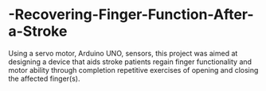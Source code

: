 # -Recovering-Finger-Function-After-a-Stroke
Using a servo motor, Arduino UNO, sensors, this project was aimed at designing a device that aids stroke patients regain finger functionality and motor ability through completion repetitive exercises of opening and closing the affected finger(s).
